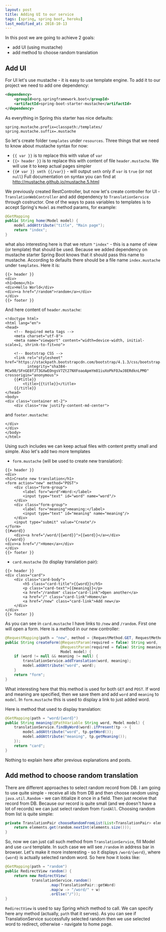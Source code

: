 ```yaml
---
layout: post
title: Adding UI to our service
tags: [spring, spring boot, heroku]
last_modified_at: 2018-10-13
---
```

In this post we are going to achieve 2 goals:
- add UI (using mustache)
- add method to choose random translation

## Add UI
For UI let's use mustache - it is easy to use template engine. To add it to our project we need to add one dependency:
```xml
<dependency>
    <groupId>org.springframework.boot</groupId>
    <artifactId>spring-boot-starter-mustache</artifactId>
</dependency>
```
As everything in Spring this starter has nice defaults:
```
spring.mustache.prefix=classpath:/templates/
spring.mustache.suffix=.mustache
```

So let's create folder `templates` under `resources`. Three things that we need to know about mustache syntax for now:
- `{{ var }}` is to replace this with value of `var`
- `{{> header }}` is to replace this with content of file `header.mustache`. We will use it to keep actual pages simpler
- `{{# var }} smth {{/var}}` - will output `smth` only if `var` is `true` (or not `null`)
Full documentation on syntax you can find at http://mustache.github.io/mustache.5.html

We previously created RestController, but now let's create controller for UI - `TranslationWebController` and add dependency to `TranslationService` through costructor.
One of the ways to pass variables to templates is to accept Spring's `Model` as method params, for example:
```java
@GetMapping
public String home(Model model) {
    model.addAttribute("title", "Main page");
    return "index";
}
```
what also interesting here is that we return `"index"` - this is a name of view (or template) that should be used. Because we added dependency on mustache starter Spring Boot knows that it should pass this name to mustache.
According to defaults there should be a file name `index.mustache` under `templates`.
Here it is:
```
{{> header }}
<div>
<h1>Demo</h1>
<div>Hello World</div>
<div><a href="/random">random</a></div>
</div>
{{> footer }}
```
And here content of `header.mustache`:
```
<!doctype html>
<html lang="en">
<head>
    <!-- Required meta tags -->
    <meta charset="utf-8">
    <meta name="viewport" content="width=device-width, initial-scale=1, shrink-to-fit=no">

    <!-- Bootstrap CSS -->
    <link rel="stylesheet" href="https://stackpath.bootstrapcdn.com/bootstrap/4.1.3/css/bootstrap.min.css"
          integrity="sha384-MCw98/SFnGE8fJT3GXwEOngsV7Zt27NXFoaoApmYm81iuXoPkFOJwJ8ERdknLPMO" crossorigin="anonymous">
    {{#title}}
        <title>{{title}}</title>
    {{/title}}
</head>
<body>
<div class="container mt-2">
    <div class="row justify-content-md-center">
```
and `footer.mustache`:
```
</div>
</div>
</body>
</html>
```

Using such includes we can keep actual files with content pretty small and simple.
Also let's add two more templates
- `form.mustache` (will be used to create new translation):
```
{{> header }}
<div>
<h1>Create new translation</h1>
<form action="new" method="POST">
    <div class="form-group">
        <label for="word">Word:</label>
        <input type="text" id="word" name="word"/>
    </div>
    <div class="form-group">
        <label for="meaning">meaning:</label>
        <input type="text" id="meaning" name="meaning"/>
    </div>
    <input type="submit" value="Create"/>
</form>
{{#word}}
    <div><a href="/word/{{word}}">{{word}}</a></div>
{{/word}}
<div><a href="/">Home</a></div>
</div>
{{> footer }}
```
- `card.mustache` (to display translation pair):
```
{{> header }}
<div class="card">
    <div class="card-body">
        <h5 class="card-title">{{word}}</h5>
        <p class="card-text">{{meaning}}</p>
        <a href="/random" class="card-link">Open another</a>
        <a href="/" class="card-link">Home</a>
        <a href="/new" class="card-link">Add new</a>
    </div>
</div>
{{> footer }}
```

As you can see in `card.mustache` I have links to `/new` and `/random`. First one will open a form. Here is a method in our new controller:
```java
@RequestMapping(path = "new", method = {RequestMethod.GET, RequestMethod.POST})
public String createForm(@RequestParam(required = false) String word,
                         @RequestParam(required = false) String meaning,
                         Model model) {
    if (word != null && meaning != null) {
        translationService.addTranslation(word, meaning);
        model.addAttribute("word", word);
    }
    return "form";
}
```
What interesting here that this method is used for both `GET` and `POST`. 
If word and meaning are specified, then we save them and add `word` and `meaning` to `model`. 
In `form.mustache` this is used to display a link to just added word.

Here is method that used to display translation:
```java
@GetMapping(path = "word/{word}")
public String meaning(@PathVariable String word, Model model) {
    translationService.findByWord(word).ifPresent(tp -> {
        model.addAttribute("word", tp.getWord());
        model.addAttribute("meaning", tp.getMeaning());
    });
    return "card";
}
```
Nothing to explain here after previous explanations and posts.

## Add method to choose random translation
There are different approaches to select random record from DB. I am going to use quite simple - receive all ids from DB and then choose random using `java.util.Random` - we can ititialize it once in a field. Then just receive that record from DB. Because our record is quite small (and we doesn't have a lot of records) we can just select random from `findAll`. Choosing random from list is quite simple:
```java
private TranslationPair chooseRandomFromList(List<TranslationPair> elements) {
    return elements.get(random.nextInt(elements.size()));
}
```

So, now we can just call such method from `TranslationService`, fill Model and use `card` template. In such case we will see `/random` in address bar in browser. Let's make it more insteresting - so it displays `/word/{word}`, where `{word}` is actually selected random word. So here how it looks like:
```java
@GetMapping(path = "random")
public RedirectView random() {
    return new RedirectView(
            translationService.random()
                    .map(TranslationPair::getWord)
                    .map(w -> "/word/" + w)
                    .orElse("/"));
}
```
`RedirectView` is used to say Spring which method to call. We can specify here any method (actually, `path` that it serves). As you can see if TranslationService successfully selected random then we use selected word to redirect, otherwise - navigate to home page.

